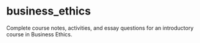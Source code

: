 # business_ethics
Complete course notes, activities, and essay questions for an introductory course in Business Ethics. 
